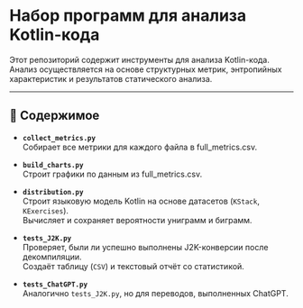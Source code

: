# Набор программ для анализа Kotlin-кода

Этот репозиторий содержит инструменты для анализа Kotlin-кода. Анализ осуществляется на основе структурных метрик,
энтропийных характеристик и результатов статического анализа.

---

## 📁 Содержимое

- **`collect_metrics.py`**  
  Собирает все метрики для каждого файла в full_metrics.csv.


- **`build_charts.py`**  
  Строит графики по данным из full_metrics.csv.


- **`distribution.py`**  
  Строит языковую модель Kotlin на основе датасетов (`KStack`, `KExercises`).  
  Вычисляет и сохраняет вероятности униграмм и биграмм.


- **`tests_J2K.py`**  
  Проверяет, были ли успешно выполнены J2K-конверсии после декомпиляции.  
  Создаёт таблицу (`CSV`) и текстовый отчёт со статистикой.


- **`tests_ChatGPT.py`**  
  Аналогично `tests_J2K.py`, но для переводов, выполненных ChatGPT.